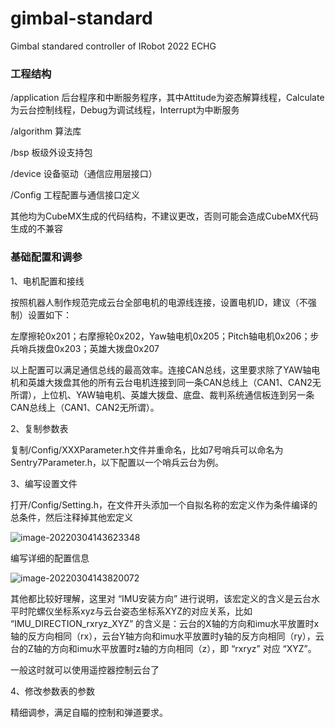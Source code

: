# gimbal-standard
Gimbal standared controller of IRobot 2022 ECHG

### 工程结构

/application 后台程序和中断服务程序，其中Attitude为姿态解算线程，Calculate为云台控制线程，Debug为调试线程，Interrupt为中断服务

/algorithm 算法库

/bsp 板级外设支持包

/device 设备驱动（通信应用层接口）

/Config 工程配置与通信接口定义

其他均为CubeMX生成的代码结构，不建议更改，否则可能会造成CubeMX代码生成的不兼容



### 基础配置和调参

1、电机配置和接线

按照机器人制作规范完成云台全部电机的电源线连接，设置电机ID，建议（不强制）设置如下：

左摩擦轮0x201；右摩擦轮0x202，Yaw轴电机0x205；Pitch轴电机0x206；步兵哨兵拨盘0x203；英雄大拨盘0x207

以上配置可以满足通信总线的最高效率。连接CAN总线，这里要求除了YAW轴电机和英雄大拨盘其他的所有云台电机连接到同一条CAN总线上（CAN1、CAN2无所谓），上位机、YAW轴电机、英雄大拨盘、底盘、裁判系统通信板连到另一条CAN总线上（CAN1、CAN2无所谓）。



2、复制参数表

复制/Config/XXXParameter.h文件并重命名，比如7号哨兵可以命名为Sentry7Parameter.h，以下配置以一个哨兵云台为例。



3、编写设置文件

打开/Config/Setting.h，在文件开头添加一个自拟名称的宏定义作为条件编译的总条件，然后注释掉其他宏定义

![image-20220304143623348](C:\Users\qylann\AppData\Roaming\Typora\typora-user-images\image-20220304143623348.png)

编写详细的配置信息

![image-20220304143820072](C:\Users\qylann\AppData\Roaming\Typora\typora-user-images\image-20220304143820072.png)

其他都比较好理解，这里对 “IMU安装方向” 进行说明，该宏定义的含义是云台水平时陀螺仪坐标系xyz与云台姿态坐标系XYZ的对应关系，比如 “IMU_DIRECTION_rxryz_XYZ” 的含义是：云台的X轴的方向和imu水平放置时x轴的反方向相同（rx），云台Y轴方向和imu水平放置时y轴的反方向相同（ry），云台的Z轴的方向和imu水平放置时z轴的方向相同（z），即 “rxryz” 对应 “XYZ”。

一般这时就可以使用遥控器控制云台了



4、修改参数表的参数

精细调参，满足自瞄的控制和弹道要求。